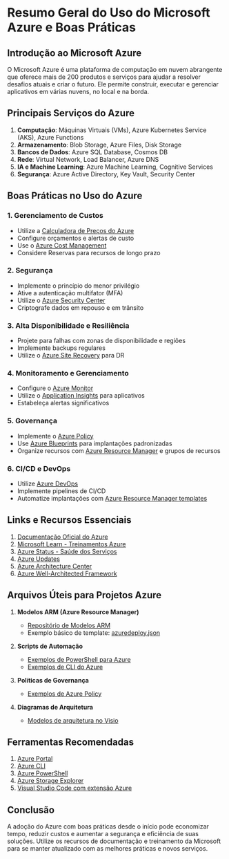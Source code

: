 # Resumo Geral do Uso do Microsoft Azure e Boas Práticas

## Introdução ao Microsoft Azure
O Microsoft Azure é uma plataforma de computação em nuvem abrangente que oferece mais de 200 produtos e serviços para ajudar a resolver desafios atuais e criar o futuro. Ele permite construir, executar e gerenciar aplicativos em várias nuvens, no local e na borda.

## Principais Serviços do Azure
1. **Computação**: Máquinas Virtuais (VMs), Azure Kubernetes Service (AKS), Azure Functions
2. **Armazenamento**: Blob Storage, Azure Files, Disk Storage
3. **Bancos de Dados**: Azure SQL Database, Cosmos DB
4. **Rede**: Virtual Network, Load Balancer, Azure DNS
5. **IA e Machine Learning**: Azure Machine Learning, Cognitive Services
6. **Segurança**: Azure Active Directory, Key Vault, Security Center

## Boas Práticas no Uso do Azure

### 1. Gerenciamento de Custos
- Utilize a [Calculadora de Preços do Azure](https://azure.microsoft.com/pricing/calculator/)
- Configure orçamentos e alertas de custo
- Use o [Azure Cost Management](https://azure.microsoft.com/services/cost-management/)
- Considere Reservas para recursos de longo prazo

### 2. Segurança
- Implemente o princípio do menor privilégio
- Ative a autenticação multifator (MFA)
- Utilize o [Azure Security Center](https://azure.microsoft.com/services/security-center/)
- Criptografe dados em repouso e em trânsito

### 3. Alta Disponibilidade e Resiliência
- Projete para falhas com zonas de disponibilidade e regiões
- Implemente backups regulares
- Utilize o [Azure Site Recovery](https://azure.microsoft.com/services/site-recovery/) para DR

### 4. Monitoramento e Gerenciamento
- Configure o [Azure Monitor](https://azure.microsoft.com/services/monitor/)
- Utilize o [Application Insights](https://azure.microsoft.com/services/monitor/#application-insights) para aplicativos
- Estabeleça alertas significativos

### 5. Governança
- Implemente o [Azure Policy](https://azure.microsoft.com/services/azure-policy/)
- Use [Azure Blueprints](https://azure.microsoft.com/services/blueprints/) para implantações padronizadas
- Organize recursos com [Azure Resource Manager](https://azure.microsoft.com/features/resource-manager/) e grupos de recursos

### 6. CI/CD e DevOps
- Utilize [Azure DevOps](https://azure.microsoft.com/services/devops/)
- Implemente pipelines de CI/CD
- Automatize implantações com [Azure Resource Manager templates](https://docs.microsoft.com/azure/azure-resource-manager/templates/)

## Links e Recursos Essenciais

1. [Documentação Oficial do Azure](https://docs.microsoft.com/azure/)
2. [Microsoft Learn - Treinamentos Azure](https://learn.microsoft.com/)
3. [Azure Status - Saúde dos Serviços](https://status.azure.com/)
4. [Azure Updates](https://azure.microsoft.com/updates/)
5. [Azure Architecture Center](https://docs.microsoft.com/azure/architecture/)
6. [Azure Well-Architected Framework](https://docs.microsoft.com/azure/architecture/framework/)

## Arquivos Úteis para Projetos Azure

1. **Modelos ARM (Azure Resource Manager)**
   - [Repositório de Modelos ARM](https://github.com/Azure/azure-quickstart-templates)
   - Exemplo básico de template: [azuredeploy.json](https://raw.githubusercontent.com/Azure/azure-quickstart-templates/master/quickstarts/microsoft.compute/vm-simple-windows/azuredeploy.json)

2. **Scripts de Automação**
   - [Exemplos de PowerShell para Azure](https://docs.microsoft.com/powershell/azure/)
   - [Exemplos de CLI do Azure](https://docs.microsoft.com/cli/azure/)

3. **Políticas de Governança**
   - [Exemplos de Azure Policy](https://github.com/Azure/azure-policy)

4. **Diagramas de Arquitetura**
   - [Modelos de arquitetura no Visio](https://archcenter.blob.core.windows.net/cdn/vs/Azure.vsdx)

## Ferramentas Recomendadas

1. [Azure Portal](https://portal.azure.com)
2. [Azure CLI](https://docs.microsoft.com/cli/azure/)
3. [Azure PowerShell](https://docs.microsoft.com/powershell/azure/)
4. [Azure Storage Explorer](https://azure.microsoft.com/features/storage-explorer/)
5. [Visual Studio Code com extensão Azure](https://marketplace.visualstudio.com/items?itemName=ms-vscode.vscode-node-azure-pack)

## Conclusão
A adoção do Azure com boas práticas desde o início pode economizar tempo, reduzir custos e aumentar a segurança e eficiência de suas soluções. Utilize os recursos de documentação e treinamento da Microsoft para se manter atualizado com as melhores práticas e novos serviços.

